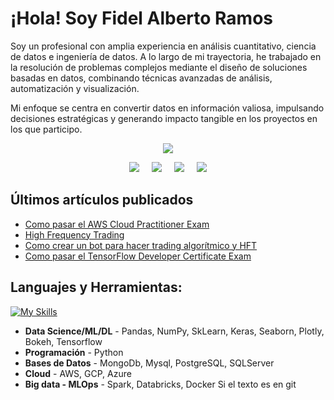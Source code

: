 <h1>¡Hola! Soy Fidel Alberto Ramos</h1>

Soy un profesional con amplia experiencia en análisis cuantitativo, ciencia de datos e ingeniería de datos. A lo largo de mi trayectoria, he trabajado en la resolución de problemas complejos mediante el diseño de soluciones basadas en datos, combinando técnicas avanzadas de análisis, automatización y visualización.

Mi enfoque se centra en convertir datos en información valiosa, impulsando decisiones estratégicas y generando impacto tangible en los proyectos en los que participo.

<div id="top"></div>



<!-- PROJECT LOGO 
<br />
<div align="center">
  <a href="">
    <img src="images/logo.png" alt="Logo" width="80" height="80">
  </a>

  <h3 align="center">Descargar Curriculum Vitae</h3>
  <!--
  <p align="center">
    Tambien puedes ver mi portafolio
    <br />
    <a href="https://vittaquant-ai.com"><strong>Mi portafolio »</strong></a>
    
    <br />
    <br />
  </p>
  -->
</div>

<p align="center">
  <!-- Typing SVG by DenverCoder1 - https://github.com/DenverCoder1/readme-typing-svg -->
  <a href="https://github.com/DenverCoder1/readme-typing-svg">
    <img src="https://readme-typing-svg.demolab.com?font=Fira+Code&pause=1000&color=F7F7F7&center=true&width=650&lines=La+mejor+manera+de+predecir+el+futuro+es+crearlo;%C2%A1Sigue+mi+contenido+%F0%9F%91%87!" /></a>
</p>
</p>
 
<p>
  <p align="center">
   <a href="https://www.youtube.com/@vittaquant"><img src="https://img.shields.io/badge/youtube-FF0000.svg?style=for-the-badge&logo=youtube&logoColor=white"/></a>&#8287;&#8287;&#8287;&#8287;&#8287;<a href="mailto:fidelalbertoramos.c@gmail.com"><img src="https://img.shields.io/badge/e‑mail-D14836.svg?style=for-the-badge&logo=GMail&logoColor=white"/></a>&#8287;&#8287;&#8287;&#8287;&#8287;<a href="https://www.linkedin.com/in/fidel-alberto-ramos-950079186/"><img src="https://img.shields.io/badge/linkedin-0077B5.svg?style=for-the-badge&logo=linkedin&logoColor=white"/></a>&#8287;&#8287;&#8287;&#8287;&#8287;<a href="https://twitter.com/VittaQuant"><img src="https://img.shields.io/badge/TWITTER-000000.svg?style=for-the-badge&logo=x&logoColor=white"/></a>
  
</p>

<h2>Últimos artículos publicados</h2>

- [Como pasar el AWS Cloud Practitioner Exam](https://www.linkedin.com/pulse/aws-certified-cloud-practitioner-fidel-alberto-ramos/)
- [High Frequency Trading](https://www.linkedin.com/pulse/high-frequency-trading-fidel-alberto-ramos/)
- [Como crear un bot para hacer trading algorítmico y HFT](https://www.linkedin.com/pulse/como-crear-un-bot-para-hacer-trading-algor%C3%ADtmico-y-hft-ramos/)
- [Como pasar el TensorFlow Developer Certificate Exam](https://www.linkedin.com/pulse/como-pasar-el-tensorflow-developer-certificate-exam-ramos/)





## **Languajes y Herramientas:**  

[![My Skills](https://skillicons.dev/icons?i=aws,gcp,azure,sklearn,py,pytorch,tensorflow,git,postgres,mongodb,linux,latex&perline=6)](https://skillicons.dev)



<!-- <code><img height="20" src="https://raw.githubusercontent.com/github/explore/80688e429a7d4ef2fca1e82350fe8e3517d3494d/topics/csharp/csharp.png"></code> -->
- **Data Science/ML/DL** - Pandas, NumPy, SkLearn, Keras, Seaborn, Plotly, Bokeh, Tensorflow
- **Programación** -  Python
- **Bases de Datos** -  MongoDb, Mysql, PostgreSQL, SQLServer
- **Cloud** -  AWS, GCP, Azure
- **Big data - MLOps** -  Spark, Databricks, Docker
 Si el texto es en git


